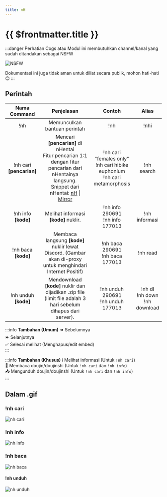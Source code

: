 ```yaml
---
title: nH
---
```


# {{ $frontmatter.title }}

:::danger Perhatian
Cogs atau Modul ini membutuhkan channel/kanal yang sudah ditandakan sebagai NSFW

![NSFW](https://p.ihateani.me/kpxflmej.png)

Dokumentasi ini juga tidak aman untuk diliat secara publik, mohon hati-hati :wink:
:::

## Perintah

| Nama Command | Penjelasan |  Contoh  | Alias |
|:------------:|:----------:|:--------:|:-----:|
| !nh | Memunculkan bantuan perintah | !nh | !nhi |
| !nh cari **[pencarian]** | Mencari **[pencarian]** di nHentai<br />Fitur pencarian 1:1 dengan  fitur pencarian dari nHentainya langsung.<br />Snippet dari nHentai: [nH](https://nhentai.net/info/) \| [Mirror](https://p.ihateani.me/KME6L.html) | !nh cari "females only"<br />!nh cari hibike euphonium<br />!nh cari metamorphosis | !nh search |
| !nh info **[kode]** | Melihat informasi **[kode]** nuklir. | !nh info 290691<br />!nh info 177013 | !nh informasi |
| !nh baca **[kode]** | Membaca langsung **[kode]** nuklir lewat Discord. (Gambar akan di-proxy untuk menghindari Internet Positif) | !nh baca 290691<br />!nh baca 177013 | !nh read |
| !nh unduh **[kode]** | Mendownload **[kode]** nuklir dan dijadikan .zip file (limit file adalah 3 hari sebelum dihapus dari server). | !nh unduh 290691<br />!nh unduh 177013 | !nh dl<br />!nh down<br />!nh download |

:::info **Tambahan (Umum)**
:rewind: Sebelumnya<br />
:fast_forward: Selanjutnya<br />
:white_check_mark: Selesai melihat (Menghapus/edit embed)<br />
:::

:::info **Tambahan (Khusus)**
:information_source: Melihat informasi (Untuk `!nh cari`)<br />
:book: Membaca doujin/doujinshi (Untuk `!nh cari` dan `!nh info`)<br />
:inbox_tray: Mengunduh doujin/doujinshi (Untuk `!nh cari` dan `!nh info`)<br />
:::


## Dalam .gif

### !nh cari
![nh cari](https://p.ihateani.me/pzrhltet.gif)

### !nh info
![nh info](https://p.ihateani.me/yranbctf.gif)

### !nh baca
![nh baca](https://p.ihateani.me/lknxysak.gif)

#### !nh unduh
![nh unduh](https://p.ihateani.me/cdfmbpju.gif)
